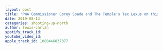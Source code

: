 ```yaml
---
layout: post
title: "PWA Commissioner Corey Spade and The Temple's Tex Lexus on this episode"
date: 2019-08-13
categories: shooting-up-north
author: lewis-carlan
spotify_track_id: 
youtube_video_id: 
apple_track_id: 1000446837377
---
```

